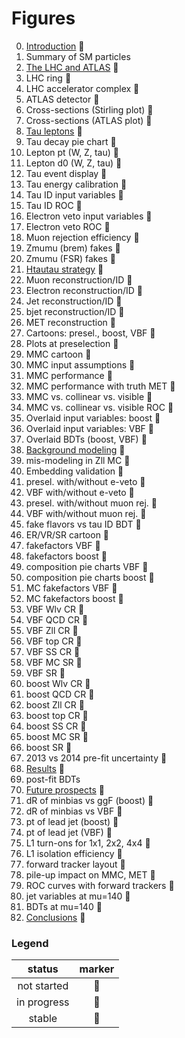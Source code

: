 # Figures

0. [Introduction](tex/introduction.tex) :small_red_triangle:
  0. Summary of SM particles            
0. [The LHC and ATLAS](tex/)            :small_red_triangle:
  0. LHC ring                           :small_red_triangle:
  0. LHC accelerator complex            :small_red_triangle:
  0. ATLAS detector                     :small_red_triangle:
  0. Cross-sections (Stirling plot)     :small_red_triangle:
  0. Cross-sections (ATLAS plot)        :small_red_triangle:
0. [Tau leptons](tex/)                  :small_red_triangle:
  0. Tau decay pie chart                :small_red_triangle:
  0. Lepton pt (W, Z, tau)              :small_red_triangle:
  0. Lepton d0 (W, Z, tau)              :small_red_triangle:
  0. Tau event display                  :small_red_triangle:
  0. Tau energy calibration             :small_red_triangle:
  0. Tau ID input variables             :small_red_triangle:
  0. Tau ID ROC                         :small_red_triangle:
  0. Electron veto input variables      :small_red_triangle:
  0. Electron veto ROC                  :small_red_triangle:
  0. Muon rejection efficiency          :small_red_triangle:
  0. Zmumu (brem) fakes                 :small_red_triangle:
  0. Zmumu (FSR) fakes                  :small_red_triangle:
0. [Htautau strategy](tex/)             :small_red_triangle:
  0. Muon reconstruction/ID             :small_red_triangle:
  0. Electron reconstruction/ID         :small_red_triangle:
  0. Jet reconstruction/ID              :small_red_triangle:
  0. bjet reconstruction/ID             :small_red_triangle:
  0. MET reconstruction                 :small_red_triangle:
  0. Cartoons: presel., boost, VBF      :small_red_triangle:
  0. Plots at preselection              :small_red_triangle:
  0. MMC cartoon                        :small_red_triangle:
  0. MMC input assumptions              :small_red_triangle:
  0. MMC performance                    :small_red_triangle:
  0. MMC performance with truth MET     :small_red_triangle:
  0. MMC vs. collinear vs. visible      :small_red_triangle:
  0. MMC vs. collinear vs. visible ROC  :small_red_triangle:
  0. Overlaid input variables: boost    :small_red_triangle:
  0. Overlaid input variables: VBF      :small_red_triangle:
  0. Overlaid BDTs (boost, VBF)         :small_red_triangle:
0. [Background modeling](tex/)          :small_red_triangle:
  0. mis-modeling in Zll MC             :small_red_triangle:
  0. Embedding validation               :small_red_triangle:
  0. presel. with/without e-veto        :small_red_triangle:
  0. VBF     with/without e-veto        :small_red_triangle:
  0. presel. with/without muon rej.     :small_red_triangle:
  0. VBF     with/without muon rej.     :small_red_triangle:
  0. fake flavors vs tau ID BDT         :small_red_triangle:
  0. ER/VR/SR cartoon                   :small_red_triangle:
  0. fakefactors VBF                    :small_red_triangle:
  0. fakefactors boost                  :small_red_triangle:
  0. composition pie charts VBF         :small_red_triangle:
  0. composition pie charts boost       :small_red_triangle:
  0. MC fakefactors VBF                 :small_red_triangle:
  0. MC fakefactors boost               :small_red_triangle:
  0. VBF Wlv CR                         :small_red_triangle:
  0. VBF QCD CR                         :small_red_triangle:
  0. VBF Zll CR                         :small_red_triangle:
  0. VBF top CR                         :small_red_triangle:
  0. VBF SS  CR                         :small_red_triangle:
  0. VBF MC  SR                         :small_red_triangle:
  0. VBF     SR                         :small_red_triangle:
  0. boost Wlv CR                       :small_red_triangle:
  0. boost QCD CR                       :small_red_triangle:
  0. boost Zll CR                       :small_red_triangle:
  0. boost top CR                       :small_red_triangle:
  0. boost SS  CR                       :small_red_triangle:
  0. boost MC  SR                       :small_red_triangle:
  0. boost     SR                       :small_red_triangle:
  0. 2013 vs 2014 pre-fit uncertainty   :small_red_triangle:
0. [Results](tex/)                      :small_red_triangle:
  0. post-fit BDTs
0. [Future prospects](tex/)             :small_red_triangle:
  0. dR of minbias vs ggF (boost)       :small_red_triangle:
  0. dR of minbias vs VBF               :small_red_triangle:
  0. pt of lead jet (boost)             :small_red_triangle:
  0. pt of lead jet (VBF)               :small_red_triangle:
  0. L1 turn-ons for 1x1, 2x2, 4x4      :small_red_triangle:
  0. L1 isolation efficiency            :small_red_triangle:
  0. forward tracker layout             :small_red_triangle:
  0. pile-up impact on MMC, MET         :small_red_triangle:
  0. ROC curves with forward trackers   :small_red_triangle:
  0. jet variables at mu=140            :small_red_triangle:
  0. BDTs at mu=140                     :small_red_triangle:
0. [Conclusions](tex/)                  :small_red_triangle:

### Legend

| status      | marker             |
|:-----------:|:------------------:|
| not started | :small_red_triangle:   |
| in progress | :small_orange_diamond: |
| stable      | :small_blue_diamond:   |

